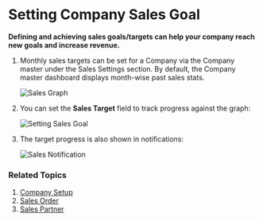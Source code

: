 <!-- add-breadcrumbs -->
# Setting Company Sales Goal

**Defining and achieving sales goals/targets can help your company reach new goals and increase revenue.**

1. Monthly sales targets can be set for a Company via the Company master under the Sales Settings section. By default, the Company master dashboard displays month-wise past sales stats.

    <img class="screenshot" alt="Sales Graph" src="{{docs_base_url}}/v12/assets/img/sales_goal/sales_history_graph.png">

1. You can set the **Sales Target** field to track progress against the graph:

    <img class="screenshot" alt="Setting Sales Goal" src="{{docs_base_url}}/v12/assets/img/sales_goal/setting_sales_goal.gif">

1. The target progress is also shown in notifications:

    <img class="screenshot" alt="Sales Notification" src="{{docs_base_url}}/v12/assets/img/sales_goal/sales_goal_notification.png">

### Related Topics
1. [Company Setup](/docs/user/manual/en/setting-up/company-setup)
1. [Sales Order](/docs/user/manual/en/selling/sales-order)
1. [Sales Partner](/docs/user/manual/en/selling/sales-partner)
